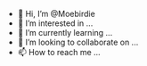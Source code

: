 - 👋 Hi, I’m @Moebirdie
- 👀 I’m interested in ...
- 🌱 I’m currently learning ...
- 💞️ I’m looking to collaborate on ...
- 📫 How to reach me ...

<!---
Moebirdie/Moebirdie is a ✨ special ✨ repository because its `README.md` (this file) appears on your GitHub profile.
You can click the Preview link to take a look at your changes.
--->
